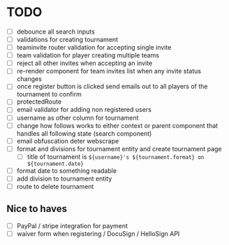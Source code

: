 # TODO

- [ ] debounce all search inputs
- [ ] validations for creating tournament
- [ ] teaminvite router validation for accepting single invite
- [ ] team validation for player creating multiple teams
- [ ] reject all other invites when accepting an invite
- [ ] re-render component for team invites list when any invite status changes
- [ ] once register button is clicked send emails out to all players of the tournament to confirm
- [ ] protectedRoute
- [ ] email validator for adding non registered users
- [ ] username as other column for tournament
- [ ] change how follows works to either context or parent component that handles all following state (search component)
- [ ] email obfuscation deter webscrape
- [ ] format and divisions for tournament entity and create tournament page
  - [ ] title of tournament is `${username}'s ${tournament.format} on ${tournament.date}`
- [ ] format date to something readable
- [ ] add division to tournament entity
- [ ] route to delete tournament

## Nice to haves

- [ ] PayPal / stripe integration for payment
- [ ] waiver form when registering / DocuSign / HelloSign API
